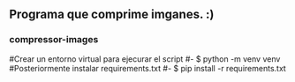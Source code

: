 ## Programa que comprime imganes. :)
### compressor-images
#Crear un entorno virtual para ejecurar el script
#- $ python -m venv venv
  #Posteriormente instalar requirements.txt
#- $ pip install -r requirements.txt
  
